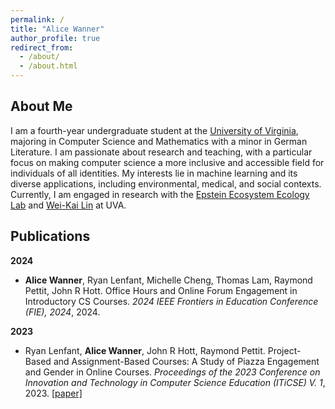```yaml
---
permalink: /
title: "Alice Wanner"
author_profile: true
redirect_from: 
  - /about/
  - /about.html
---
```


About Me
---

I am a fourth-year undergraduate student at the [University of Virginia](https://www.virginia.edu/), majoring in Computer Science and Mathematics with a minor in German Literature. I am passionate about research and teaching, with a particular focus on making computer science a more inclusive and accessible field for individuals of all identities. My interests lie in machine learning and its diverse applications, including environmental, medical, and social contexts. Currently, I am engaged in research with the [Epstein Ecosystem Ecology Lab](https://epstein.evsc.virginia.edu/) and [Wei-Kai Lin](https://weikailin.github.io/) at UVA.

Publications
---
**2024**
- **Alice Wanner**, Ryan Lenfant, Michelle Cheng, Thomas Lam, Raymond Pettit, John R Hott. Office Hours and Online Forum Engagement in Introductory CS Courses. *2024 IEEE Frontiers in Education Conference (FIE), 2024*, 2024.

<!-- - **Alice Wanner**, Ryan Lenfant, Michelle Cheng, Thomas Lam, Raymond Pettit, John R Hott. Office Hours and Online Forum Engagement in Introductory CS Courses. *2024 IEEE Frontiers in Education Conference (FIE), 2024*, 2024. [[paper]]() -->

**2023**
- Ryan Lenfant, **Alice Wanner**, John R Hott, Raymond Pettit. Project-Based and Assignment-Based Courses: A Study of Piazza Engagement and Gender in Online Courses. *Proceedings of the 2023 Conference on Innovation and Technology in Computer Science Education (ITiCSE) V. 1*, 2023. [[paper]](https://dl.acm.org/doi/abs/10.1145/3587102.3588833)
